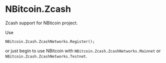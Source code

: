 # NBitcoin.Zcash

Zcash support for NBitcoin project.

Use

```
NBitcoin.Zcash.ZcashNetworks.Register();
```

or just begin to use NBitcoin with `NBitcoin.Zcash.ZcashNetworks.Mainnet` or `NBitcoin.Zcash.ZcashNetworks.Testnet`.
